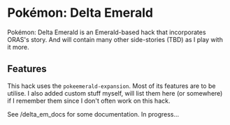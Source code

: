 # Pokémon: Delta Emerald

Pokémon: Delta Emerald is an Emerald-based hack that incorporates ORAS's story. And will contain many other side-stories (TBD) as I play with it more.

## Features

This hack uses the `pokeemerald-expansion`. Most of its features are to be utilise.
I also added custom stuff myself, will list them here (or somewhere) if I remember them since I don't often work on this hack.

See /delta_em_docs for some documentation. In progress...